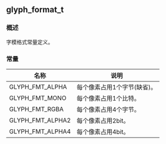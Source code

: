 ## glyph\_format\_t
### 概述
字模格式常量定义。
### 常量
<p id="glyph_format_t_consts">

| 名称 | 说明 | 
| -------- | ------- | 
| GLYPH\_FMT\_ALPHA | 每个像素占用1个字节(缺省)。 |
| GLYPH\_FMT\_MONO | 每个像素占用1个比特。 |
| GLYPH\_FMT\_RGBA | 每个像素占用4个字节。 |
| GLYPH\_FMT\_ALPHA2 | 每个像素占用2bit。 |
| GLYPH\_FMT\_ALPHA4 | 每个像素占用4bit。 |
